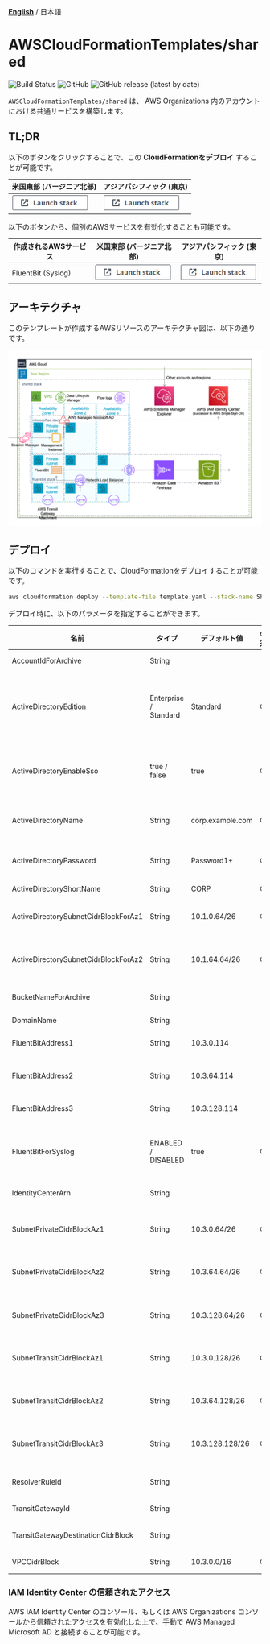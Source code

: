 [**English**](README.md) / 日本語

# AWSCloudFormationTemplates/shared
![Build Status](https://codebuild.ap-northeast-1.amazonaws.com/badges?uuid=eyJlbmNyeXB0ZWREYXRhIjoiZ3Z5MUkzdXRFcEtqM25ST0lZdW93ZVBKTnRXTk1WRGFUNkk2MzFpVERGNHp1dHU2RDNReU5IUlAvTitlRGgxNE03N3Y4ejZFaTNDVmpXdDZDK1pjRUFBPSIsIml2UGFyYW1ldGVyU3BlYyI6IllkWXQ5VVNaWE9QSnZkN3EiLCJtYXRlcmlhbFNldFNlcmlhbCI6MX0%3D&branch=main)
![GitHub](https://img.shields.io/github/license/eijikominami/aws-cloudformation-templates)
![GitHub release (latest by date)](https://img.shields.io/github/v/release/eijikominami/aws-cloudformation-templates)
 
``AWSCloudFormationTemplates/shared`` は、 AWS Organizations 内のアカウントにおける共通サービスを構築します。

## TL;DR

以下のボタンをクリックすることで、この **CloudFormationをデプロイ** することが可能です。

| 米国東部 (バージニア北部) | アジアパシフィック (東京) |
| --- | --- |
| [![cloudformation-launch-stack](../images/cloudformation-launch-stack.png)](https://console.aws.amazon.com/cloudformation/home?region=us-east-1#/stacks/create/review?stackName=SharedServices&templateURL=https://eijikominami.s3-ap-northeast-1.amazonaws.com/aws-cloudformation-templates/shared/template.yaml) | [![cloudformation-launch-stack](../images/cloudformation-launch-stack.png)](https://console.aws.amazon.com/cloudformation/home?region=ap-northeast-1#/stacks/create/review?stackName=SharedServices&templateURL=https://eijikominami.s3-ap-northeast-1.amazonaws.com/aws-cloudformation-templates/shared/template.yaml) |

以下のボタンから、個別のAWSサービスを有効化することも可能です。

| 作成されるAWSサービス | 米国東部 (バージニア北部) | アジアパシフィック (東京) |
| --- | --- | --- |
| FluentBit (Syslog) | [![cloudformation-launch-stack](../images/cloudformation-launch-stack.png)](https://console.aws.amazon.com/cloudformation/home?region=us-east-1#/stacks/create/review?stackName=FluentBit&templateURL=https://eijikominami.s3-ap-northeast-1.amazonaws.com/aws-cloudformation-templates/shared/fluentbit.yaml)  | [![cloudformation-launch-stack](../images/cloudformation-launch-stack.png)](https://console.aws.amazon.com/cloudformation/home?region=ap-northeast-1#/stacks/create/review?stackName=FluentBit&templateURL=https://eijikominami.s3-ap-northeast-1.amazonaws.com/aws-cloudformation-templates/shared/fluentbit.yaml) |

## アーキテクチャ

このテンプレートが作成するAWSリソースのアーキテクチャ図は、以下の通りです。

![](../images/architecture-shared.png)

## デプロイ

以下のコマンドを実行することで、CloudFormationをデプロイすることが可能です。

```bash
aws cloudformation deploy --template-file template.yaml --stack-name SharedServices --capabilities CAPABILITY_NAMED_IAM CAPABILITY_AUTO_EXPAND
```

デプロイ時に、以下のパラメータを指定することができます。

| 名前 | タイプ | デフォルト値 | 必須 | 詳細 |
| --- | --- | --- | --- | --- |
| AccountIdForArchive | String | | | ログアーカイブアカウント ID |
| ActiveDirectoryEdition | Enterprise / Standard | Standard | ○ | Microsoft Active Directory を作成する AWS Directory Service のエディション |
| ActiveDirectoryEnableSso | true / false | true | ○ | Microsoft Active Directory を用いて SSO を有効化するかどうか |
| ActiveDirectoryName | String | corp.example.com | ○ | AWS Managed Microsoft AD directory の　FQDN |
| ActiveDirectoryPassword | String | Password1+ | ○ | 管理者権限を有する Admin ユーザのパスワード |
| ActiveDirectoryShortName | String | CORP | ○ | NetBIOS 名 |
| ActiveDirectorySubnetCidrBlockForAz1 | String | 10.1.0.64/26 | ○ | AZ1 の パブリックサブネットの CIDR ブロック |
| ActiveDirectorySubnetCidrBlockForAz2 | String | 10.1.64.64/26 | ○ | AZ2 の パブリックサブネットの CIDR ブロック |
| BucketNameForArchive | String | | | ログアーカイブ用の S3 バケット名 |
| DomainName | String | | | ドメイン名 |
| FluentBitAddress1 | String | 10.3.0.114 | | FluentBit のプライベートアドレス |
| FluentBitAddress2 | String | 10.3.64.114 | | FluentBit のプライベートアドレス |
| FluentBitAddress3 | String | 10.3.128.114 | | FluentBit のプライベートアドレス |
| FluentBitForSyslog | ENABLED / DISABLED | true | ○ | Syslog フォーマットのログ収集ののための FluentBit を作成するかどうか |
| IdentityCenterArn | String | | | AWS IAM Identity Center の ARN |
| SubnetPrivateCidrBlockAz1 | String | 10.3.0.64/26 | ○ | AZ1 の プライベートサブネットの CIDR ブロック |
| SubnetPrivateCidrBlockAz2 | String | 10.3.64.64/26 | ○ | AZ2 の プライベートサブネットの CIDR ブロック |
| SubnetPrivateCidrBlockAz3 | String | 10.3.128.64/26 | ○ | AZ3 の プライベートサブネットの CIDR ブロック |
| SubnetTransitCidrBlockAz1 | String | 10.3.0.128/26 | ○ | AZ1 の トランジットサブネットの CIDR ブロック |
| SubnetTransitCidrBlockAz2 | String | 10.3.64.128/26 | ○ | AZ2 の トランジットサブネットの CIDR ブロック |
| SubnetTransitCidrBlockAz3 | String | 10.3.128.128/26 | ○ | AZ3 の トランジットサブネットの CIDR ブロック |
| ResolverRuleId | String | | | VPC に紐づけるリゾルバルールの ID |
| TransitGatewayId | String | | | Transit Gateway の ID |
| TransitGatewayDestinationCidrBlock | String | | | TransitGateway に転送する CIDR ブロック |
| VPCCidrBlock | String | 10.3.0.0/16 | ○ | VPC の CIDR ブロック |

### IAM Identity Center の信頼されたアクセス

AWS IAM Identity Center のコンソール、もしくは AWS Organizations コンソールから信頼されたアクセスを有効化した上で、手動で AWS Managed Microsoft AD と接続することが可能です。